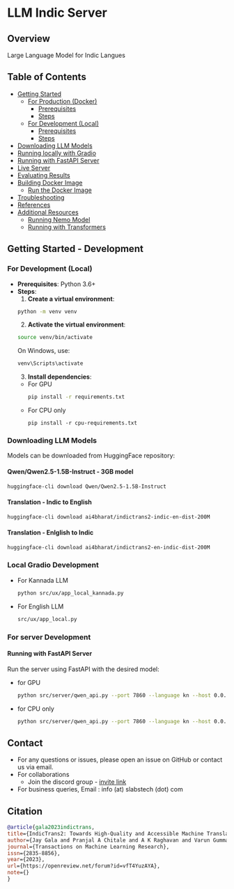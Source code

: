 # LLM Indic Server

## Overview
Large Language Model for Indic Langues


## Table of Contents
- [Getting Started](#getting-started-development)
  - [For Production (Docker)](#for-production-docker)
    - [Prerequisites](#prerequisites)
    - [Steps](#steps)
  - [For Development (Local)](#for-development-local)
    - [Prerequisites](#prerequisites-1)
    - [Steps](#steps-1)
- [Downloading LLM Models](#downloading-llm-models)
- [Running locally with Gradio](#local-gradio-development)
- [Running with FastAPI Server](#running-with-fastapi-server)
- [Live Server](#live-server)
- [Evaluating Results](#evaluating-results)
- [Building Docker Image](#building-docker-image)
  - [Run the Docker Image](#run-the-docker-image)
- [Troubleshooting](#troubleshooting)
- [References](#references)
- [Additional Resources](#additional-resources)
  - [Running Nemo Model](#running-nemo-model)
  - [Running with Transformers](#running-with-transformers)


## Getting Started - Development

### For Development (Local)
- **Prerequisites**: Python 3.6+
- **Steps**:
  1. **Create a virtual environment**:
  ```bash
  python -m venv venv
  ```
  2. **Activate the virtual environment**:
  ```bash
  source venv/bin/activate
  ```
  On Windows, use:
  ```bash
  venv\Scripts\activate
  ```
  3. **Install dependencies**:
  - For GPU
      ```bash
      pip install -r requirements.txt
      ```
  - For CPU only
      ```
      pip install -r cpu-requirements.txt
      ```

### Downloading LLM Models
Models can be downloaded from  HuggingFace repository:


#### Qwen/Qwen2.5-1.5B-Instruct - 3GB model
```bash
huggingface-cli download Qwen/Qwen2.5-1.5B-Instruct
```

#### Translation - Indic to English

```bash
huggingface-cli download ai4bharat/indictrans2-indic-en-dist-200M
```

#### Translation - Enlglish to Indic
```bash
huggingface-cli download ai4bharat/indictrans2-en-indic-dist-200M
```

### Local Gradio Development
- For Kannada LLM
  ```bash
  python src/ux/app_local_kannada.py 
  ```
- For English LLM
  ```bash 
  src/ux/app_local.py
  ```


### For server Development 
#### Running with FastAPI Server
Run the server using FastAPI with the desired model:
- for GPU
  ```bash
  python src/server/qwen_api.py --port 7860 --language kn --host 0.0.0.0 --device gpu
  ```
- for CPU only
  ```bash
  python src/server/qwen_api.py --port 7860 --language kn --host 0.0.0.0 --device cpu
  ```

<!-- 
## Evaluating Results
You can evaluate the ASR transcription results using `curl` commands. Below are examples for Kannada audio samples.
**Note**: GitHub doesn’t support audio playback in READMEs. Download the sample audio files and test them locally with the provided `curl` commands to verify transcription results.

### Kannada Transcription Examples

#### Sample 1: kannada_sample_1.wav
- **Audio File**: [samples/kannada_sample_1.wav](samples/kannada_sample_1.wav)
- **Command**:
```bash
curl -X 'POST' 'http://loca?language=kannada' -H 'accept: application/json'   -H 'Content-Type: multipa'Content-Type  multipart/form-data' -F 'file=@samples/kannada_sample_1.wav;type=audio/x-wav'
```
- **Expected Output**:
```ಕರ್ನಾಟಕದ ರಾಜಧಾನಿ ಯಾವುದು```
Translation: "What is the capital of Karnataka"


## Building Docker Image
Build the Docker image locally:
```bash
docker build -t slabstech/llm_indic_server -f Dockerfile .
```

### Run the Docker Image
```
docker run --gpus all -it --rm -p 7860:7860 slabstech/llm_indic_server
```
-->

## Contact
- For any questions or issues, please open an issue on GitHub or contact us via email.
- For collaborations
  - Join the discord group - [invite link](https://discord.gg/WZMCerEZ2P) 
- For business queries, Email : info (at) slabstech (dot) com

<!-- 
## References

## Additional Resources


### Running with Transformers
```bash
python hf_llama_3.py
```


- server-setup.sh - Use for container deployment on OlaKrutrim AI Pod
-->
<!-- 

curl -X 'POST' \
  'https://gaganyatri-llm-indic-server.hf.space/chat' \
  -H 'accept: application/json' \
  -H 'Content-Type: application/json' \
  -d '{
  "prompt": "what is the capital of karnataka ?"
}'


### For Production (Docker)
- **Prerequisites**: Docker and Docker Compose
- **Steps**:
  1. **Start the server**:
  For GPU
  ```bash
  docker compose -f compose.yaml up -d
  ```
  For CPU only
  ```bash
  docker compose -f cpu-compose.yaml up -d
  ```
  2. **Update source and target languages**:
  Modify the `compose.yaml` file to set the desired language. Example configurations:
  - **Kannada**:
  ```yaml
  language: kn
  ```
  - **Hindi**:
  ```yaml
  language: hi
  ```
for t4 inference, test models between 2-4 GB vRAM.


### deepseek r1 1.5.b - 3.5 Gb
```bash
huggingface-cli download deepseek-ai/DeepSeek-R1-Distill-Qwen-1.5B
```

### DeepSeek-R1-Distill-Qwen-7B - 16 GB
```bash
huggingface-cli download deepseek-ai/DeepSeek-R1-Distill-Qwen-7B 
```

### QWEN 2.5 VL 3B Instruct - 6GB
```bash
huggingface-cli download Qwen/Qwen2.5-VL-3B-Instruct
```

### Qwen/Qwen2.5-1.5B-Instruct - 3GB  - test
```bash
huggingface-cli download Qwen/Qwen2.5-1.5B-Instruct
```
### Qwen/Qwen2.5-3B-Instruct - 6GB
```bash
huggingface-cli download Qwen/Qwen2.5-3B-Instruct
```
## Qwen/Qwen2.5-3B-Instruct-GPTQ-Int4 - 2GB - test
```bash
huggingface-cli download Qwen/Qwen2.5-3B-Instruct-GPTQ-Int4
```
### QWEN 2.5 VL 3B AWQ Instruct - 3GB  - test
```bash
huggingface-cli download Qwen/Qwen2.5-VL-3B-Instruct-AWQ
```

### Qwen/Qwen2.5-0.5B-Instruct - 900 MB - CPU Model ?
```bash
huggingface-cli download Qwen/Qwen2.5-0.5B-Instruct
```


#### Llam 3.2 1b - 2.5 GB
```bash
huggingface-cli download meta-llama/Llama-3.2-1B-Instruct
```

#### Llam 3.2 3b - 6.5 GB
```bash
huggingface-cli download meta-llama/Llama-3.2-3B-Instruct
```

runnig deepseek-r1 locally

https://github.com/deepseek-ai/DeepSeek-V3?tab=readme-ov-file#6-how-to-run-locally




https://huggingface.co/Qwen/Qwen2.5-VL-3B-Instruct-AWQ


-->


## Citation

```bibtex
@article{gala2023indictrans,
title={IndicTrans2: Towards High-Quality and Accessible Machine Translation Models for all 22 Scheduled Indian Languages},
author={Jay Gala and Pranjal A Chitale and A K Raghavan and Varun Gumma and Sumanth Doddapaneni and Aswanth Kumar M and Janki Atul Nawale and Anupama Sujatha and Ratish Puduppully and Vivek Raghavan and Pratyush Kumar and Mitesh M Khapra and Raj Dabre and Anoop Kunchukuttan},
journal={Transactions on Machine Learning Research},
issn={2835-8856},
year={2023},
url={https://openreview.net/forum?id=vfT4YuzAYA},
note={}
}
```
